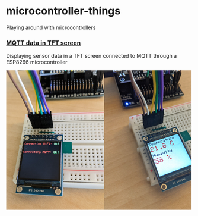 # microcontroller-things
Playing around with microcontrollers


### [MQTT data in TFT screen](/mqtt-data-in-screen)

Displaying sensor data in a TFT screen connected to MQTT through a ESP8266 microcontroller

<img src="https://github.com/jorgepvenegas/microcontroller-things/blob/main/photos/esp8266-tft-mqtt-2.jpg" alt="ESP8266 with TFT screen" width="500"/>
